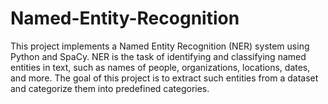 # Named-Entity-Recognition
This project implements a Named Entity Recognition (NER) system using Python and SpaCy. NER is the task of identifying and classifying named entities in text, such as names of people, organizations, locations, dates, and more. The goal of this project is to extract such entities from a dataset and categorize them into predefined categories.
